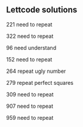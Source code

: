 ## Lettcode solutions

221 need to repeat 

322 need to repeat

96 need understand

152 need to repeat

264 repeat ugly number

279 repeat perfect squares

309 need to repeat

907 need to repeat

959 need to repeat